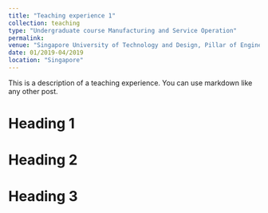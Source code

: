 ```yaml
---
title: "Teaching experience 1"
collection: teaching
type: "Undergraduate course Manufacturing and Service Operation"
permalink: 
venue: "Singapore University of Technology and Design, Pillar of Engineering Systems and Design"
date: 01/2019-04/2019
location: "Singapore"
---
```


This is a description of a teaching experience. You can use markdown like any other post.

Heading 1
======

Heading 2
======

Heading 3
======
